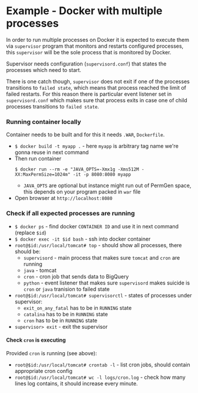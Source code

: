 Example - Docker with multiple processes
========================================

In order to run multiple processes on Docker it is expected to execute them via `supervisor` program that monitors and restarts configured processes, this `supervisor` will be the sole process that is monitored by Docker.

Supervisor needs configuration (`supervisord.conf`) that states the processes which need to start.

There is one catch though, `supervisor` does not exit if one of the processes transitions to `failed state`,
which means that process reached the limit of failed restarts. For this reason there is particular
event listener set in `supervisord.conf` which makes sure that process exits in case one of child processes
transitions to `failed state`.

### Running container locally

Container needs to be built and for this it needs `.WAR`, `Dockerfile`.

- `$ docker build -t myapp .` - here `myapp` is arbitrary tag name we're gonna reuse in next command
- Then run container
  ```
  $ docker run --rm -e "JAVA_OPTS=-Xmx1g -Xms512M -XX:MaxPermSize=1024m" -it -p 8080:8080 myapp
  ```
  - `JAVA_OPTS` are optional but instance might run out of PermGen space, this depends on your program packed in `war` file
- Open browser at `http://localhost:8080`

### Check if all expected processes are running

- `$ docker ps` - find docker `CONTAINER ID` and use it in next command (replace `$id`)
- `$ docker exec -it $id bash` - ssh into docker container
- `root@$id:/usr/local/tomcat# top` - should show all processes, there should be:
  - `supervisord` - main process that makes sure `tomcat` and `cron` are running
  - `java` - tomcat
  - `cron` - cron job that sends data to BigQuery
  - `python` - event listener that makes sure `supervisord` makes suicide is `cron` or `java` tranision to failed state
- `root@$id:/usr/local/tomcat# supervisorctl` - states of processes under supervisor:
  - `exit_on_any_fatal` has to be in `RUNNING` state
  - `catalina` has to be in `RUNNING` state
  - `cron` has to be in `RUNNING` state
- `supervisor> exit` - exit the supervisor

#### Check `cron` is executing

Provided `cron` is running (see above):

- `root@$id:/usr/local/tomcat# crontab -l` - list cron jobs, should contain appropriate cron config
- `root@$id:/usr/local/tomcat# wc -l logs/cron.log` - check how many lines log contains, it should increase every minute.
